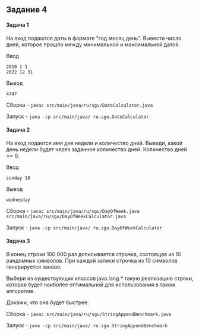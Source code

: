 ## Задание 4
#### Задача 1
На вход подаются даты в формате "год месяц день". Вывести число дней, которое прошло между минимальной и максимальной датой.

Ввод
```
2010 1 1
2022 12 31
```

Вывод
```
4747
```


Сборка - `javac src/main/java/ru/sgu/DateCalculator.java`


Запуск - `java -cp src/main/java/ ru.sgu.DateCalculator`


#### Задача 2
На вход подается имя дня недели и количество дней. Выведи, какой день недели будет через заданное количество дней. Количество дней >= 0.

Ввод
```
sunday 10
```

Вывод
```
wednesday
```

Сборка - `javac src/main/java/ru/sgu/DayOfWeek.java src/main/java/ru/sgu/DayOfWeekCalculator.java`

Запуск - `java -cp src/main/java/ ru.sgu.DayOfWeekCalculator`



#### Задача 3
В конец строки 100 000 раз дописывается строчка, состоящая из 10 рандомных символов. При каждой записи строчка из 10 символов генерируется заново.

Выбери из существующих классов java.lang.* такую реализацию строки, которая будет наиболее оптимальной для использования в таком алгоритме. 

Докажи, что она будет быстрее.


Сборка - `javac src/main/java/ru/sgu/StringAppendBenchmark.java`

Запуск - `java -cp src/main/java/ ru.sgu.StringAppendBenchmark`
